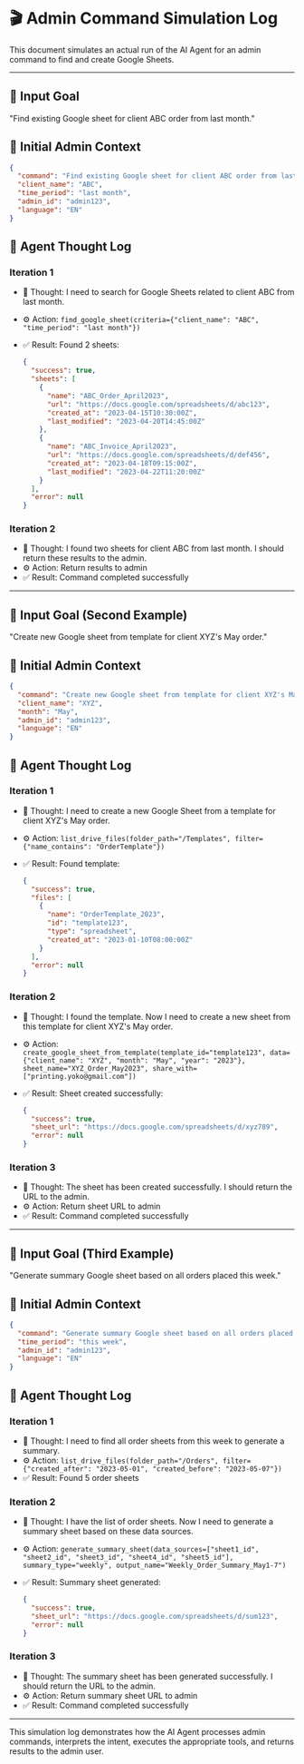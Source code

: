 # 🎬 Admin Command Simulation Log

This document simulates an actual run of the AI Agent for an admin command to find and create Google Sheets.

---

## 📝 Input Goal

"Find existing Google sheet for client ABC order from last month."

## 🧾 Initial Admin Context

```json
{
  "command": "Find existing Google sheet for client ABC order from last month",
  "client_name": "ABC",
  "time_period": "last month",
  "admin_id": "admin123",
  "language": "EN"
}
```

## 🧠 Agent Thought Log

### Iteration 1

- 💭 Thought: I need to search for Google Sheets related to client ABC from last month.
- ⚙️ Action: `find_google_sheet(criteria={"client_name": "ABC", "time_period": "last month"})`
- ✅ Result: Found 2 sheets:

  ```json
  {
    "success": true,
    "sheets": [
      {
        "name": "ABC_Order_April2023",
        "url": "https://docs.google.com/spreadsheets/d/abc123",
        "created_at": "2023-04-15T10:30:00Z",
        "last_modified": "2023-04-20T14:45:00Z"
      },
      {
        "name": "ABC_Invoice_April2023",
        "url": "https://docs.google.com/spreadsheets/d/def456",
        "created_at": "2023-04-18T09:15:00Z",
        "last_modified": "2023-04-22T11:20:00Z"
      }
    ],
    "error": null
  }
  ```

### Iteration 2

- 💭 Thought: I found two sheets for client ABC from last month. I should return these results to the admin.
- ⚙️ Action: Return results to admin
- ✅ Result: Command completed successfully

---

## 📝 Input Goal (Second Example)

"Create new Google sheet from template for client XYZ's May order."

## 🧾 Initial Admin Context

```json
{
  "command": "Create new Google sheet from template for client XYZ's May order",
  "client_name": "XYZ",
  "month": "May",
  "admin_id": "admin123",
  "language": "EN"
}
```

## 🧠 Agent Thought Log

### Iteration 1

- 💭 Thought: I need to create a new Google Sheet from a template for client XYZ's May order.
- ⚙️ Action: `list_drive_files(folder_path="/Templates", filter={"name_contains": "OrderTemplate"})`
- ✅ Result: Found template:

  ```json
  {
    "success": true,
    "files": [
      {
        "name": "OrderTemplate_2023",
        "id": "template123",
        "type": "spreadsheet",
        "created_at": "2023-01-10T08:00:00Z"
      }
    ],
    "error": null
  }
  ```

### Iteration 2

- 💭 Thought: I found the template. Now I need to create a new sheet from this template for client XYZ's May order.
- ⚙️ Action: `create_google_sheet_from_template(template_id="template123", data={"client_name": "XYZ", "month": "May", "year": "2023"}, sheet_name="XYZ_Order_May2023", share_with=["printing.yoko@gmail.com"])`
- ✅ Result: Sheet created successfully:

  ```json
  {
    "success": true,
    "sheet_url": "https://docs.google.com/spreadsheets/d/xyz789",
    "error": null
  }
  ```

### Iteration 3

- 💭 Thought: The sheet has been created successfully. I should return the URL to the admin.
- ⚙️ Action: Return sheet URL to admin
- ✅ Result: Command completed successfully

---

## 📝 Input Goal (Third Example)

"Generate summary Google sheet based on all orders placed this week."

## 🧾 Initial Admin Context

```json
{
  "command": "Generate summary Google sheet based on all orders placed this week",
  "time_period": "this week",
  "admin_id": "admin123",
  "language": "EN"
}
```

## 🧠 Agent Thought Log

### Iteration 1

- 💭 Thought: I need to find all order sheets from this week to generate a summary.
- ⚙️ Action: `list_drive_files(folder_path="/Orders", filter={"created_after": "2023-05-01", "created_before": "2023-05-07"})`
- ✅ Result: Found 5 order sheets

### Iteration 2

- 💭 Thought: I have the list of order sheets. Now I need to generate a summary sheet based on these data sources.
- ⚙️ Action: `generate_summary_sheet(data_sources=["sheet1_id", "sheet2_id", "sheet3_id", "sheet4_id", "sheet5_id"], summary_type="weekly", output_name="Weekly_Order_Summary_May1-7")`
- ✅ Result: Summary sheet generated:

  ```json
  {
    "success": true,
    "sheet_url": "https://docs.google.com/spreadsheets/d/sum123",
    "error": null
  }
  ```

### Iteration 3

- 💭 Thought: The summary sheet has been generated successfully. I should return the URL to the admin.
- ⚙️ Action: Return summary sheet URL to admin
- ✅ Result: Command completed successfully

---

This simulation log demonstrates how the AI Agent processes admin commands, interprets the intent, executes the appropriate tools, and returns results to the admin user.
